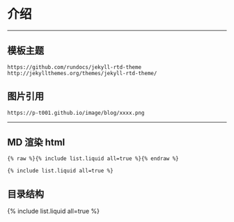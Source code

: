 

# 介绍

---

## 模板主题
```
https://github.com/rundocs/jekyll-rtd-theme
http://jekyllthemes.org/themes/jekyll-rtd-theme/
```

## 图片引用
```
https://p-t001.github.io/image/blog/xxxx.png
```

---

## MD 渲染 html
```
{% raw %}{% include list.liquid all=true %}{% endraw %}

{% include list.liquid all=true %}
```



## 目录结构

{% include list.liquid all=true %}